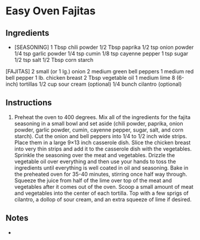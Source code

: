 # Easy Oven Fajitas

## Ingredients

- [SEASONING]
1 Tbsp chili powder
1/2 Tbsp paprika
1/2 tsp onion powder
1/4 tsp garlic powder
1/4 tsp cumin
1/8 tsp cayenne pepper
1 tsp sugar
1/2 tsp salt
1/2 Tbsp corn starch

[FAJITAS]
2 small (or 1 lg.) onion
2 medium green bell peppers
1 medium red bell pepper
1 lb. chicken breast
2 Tbsp vegetable oil
1 medium lime
8 (6-inch) tortillas
1/2 cup sour cream (optional)
1/4 bunch cilantro (optional)

## Instructions

1. Preheat the oven to 400 degrees. Mix all of the ingredients for the fajita seasoning in a small bowl and set aside (chili powder, paprika, onion powder, garlic powder, cumin, cayenne pepper, sugar, salt, and corn starch).
Cut the onion and bell peppers into 1/4 to 1/2 inch wide strips. Place them in a large 9×13 inch casserole dish. Slice the chicken breast into very thin strips and add it to the casserole dish with the vegetables.
Sprinkle the seasoning over the meat and vegetables. Drizzle the vegetable oil over everything and then use your hands to toss the ingredients until everything is well coated in oil and seasoning. Bake in the preheated oven for 35-40 minutes, stirring once half way through. Squeeze the juice from half of the lime over top of the meat and vegetables after it comes out of the oven.
Scoop a small amount of meat and vegetables into the center of each tortilla. Top with a few sprigs of cilantro, a dollop of sour cream, and an extra squeeze of lime if desired.

## Notes
- 